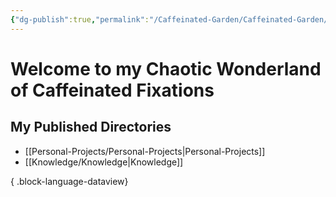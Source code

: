 ```yaml
---
{"dg-publish":true,"permalink":"/Caffeinated-Garden/Caffeinated-Garden/","tags":["gardenEntry"]}
---
```


# Welcome to my Chaotic Wonderland of Caffeinated Fixations


## My Published Directories
- [[Personal-Projects/Personal-Projects\|Personal-Projects]]
- [[Knowledge/Knowledge\|Knowledge]]

{ .block-language-dataview}